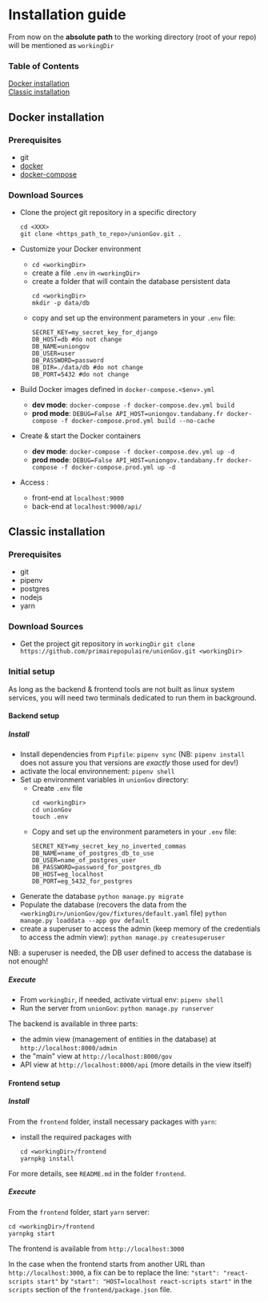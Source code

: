 # Installation guide
From now on the **absolute path** to the working directory (root of your repo) will be mentioned as `workingDir`
### Table of Contents  
[Docker installation](#docker)  
[Classic installation](#classic)  

## <a name="docker"></a>Docker installation
### Prerequisites
* git
* [docker](https://docs.docker.com/engine/install/)
* [docker-compose](https://docs.docker.com/compose/install/)

### Download Sources
* Clone the project git repository in a specific directory <XXX>
  ```
  cd <XXX>
  git clone <https_path_to_repo>/unionGov.git .
  ```
* Customize your Docker environment
  * `cd <workingDir>`
  * create a file `.env` in `<workingDir>`
  * create a folder that will contain the database persistent data
    ```
    cd <workingDir>
    mkdir -p data/db
    ```
  * copy and set up the environment parameters in your `.env` file:
    ```
    SECRET_KEY=my_secret_key_for_django
    DB_HOST=db #do not change
    DB_NAME=uniongov
    DB_USER=user
    DB_PASSWORD=password
    DB_DIR=./data/db #do not change
    DB_PORT=5432 #do not change
    ```
* Build Docker images defined in `docker-compose.<$env>.yml`
  * **dev mode**: `docker-compose -f docker-compose.dev.yml build`
  * **prod mode**: `DEBUG=False API_HOST=uniongov.tandabany.fr docker-compose -f docker-compose.prod.yml build --no-cache`
  
* Create & start the Docker containers
  * **dev mode**: `docker-compose -f docker-compose.dev.yml up -d`
  * **prod mode**: `DEBUG=False API_HOST=uniongov.tandabany.fr docker-compose -f docker-compose.prod.yml up -d`
  
* Access :
  * front-end at `localhost:9000`
  * back-end at `localhost:9000/api/`

## <a name="classic"></a>Classic installation
### Prerequisites
  * git
  * pipenv
  * postgres
  * nodejs
  * yarn

### Download Sources
  * Get the project git repository in `workingDir`
   `git clone https://github.com/primairepopulaire/unionGov.git <workingDir>`

### Initial setup
As long as the backend & frontend tools are not built as linux system services, you will need two terminals dedicated to run them in background.
#### Backend setup
##### Install
* Install dependencies from `Pipfile`: 
  `pipenv sync` 
  (NB: `pipenv install` does not assure you that versions are *exactly* those used for dev!)
* activate the local environnement: 
  `pipenv shell`
* Set up environment variables in `unionGov` directory:
  * Create `.env` file
    ```
    cd <workingDir>
    cd unionGov
    touch .env
    ```
  * Copy and set up the environment parameters in your `.env` file:
    ```
    SECRET_KEY=my_secret_key_no_inverted_commas
    DB_NAME=name_of_postgres_db_to_use
    DB_USER=name_of_postgres_user
    DB_PASSWORD=password_for_postgres_db
    DB_HOST=eg_localhost
    DB_PORT=eg_5432_for_postgres
    ```
* Generate the database
  `python manage.py migrate`
* Populate the database (recovers the data from the `<workingDir>/unionGov/gov/fixtures/default.yaml` file)
  `python manage.py loaddata --app gov default` 
* create a superuser to access the admin (keep memory of the credentials to access the admin view):
  `python manage.py createsuperuser`

NB: a superuser is needed, the DB user defined to access the database is not enough!
##### Execute
* From `workingDir`, if needed, activate virtual env:
  `pipenv shell`
* Run the server from `unionGov`:
  `python manage.py runserver`

The backend is available in three parts:
* the admin view (management of entities in the database) at `http://localhost:8000/admin`
* the "main" view at `http://localhost:8000/gov`
* API view at `http://localhost:8000/api` (more details in the view itself)

#### Frontend setup
##### Install
From the `frontend` folder, install necessary packages with  `yarn`:
* install the required packages with 
  ```
  cd <workingDir>/frontend
  yarnpkg install
  ```
For more details, see `README.md` in the folder `frontend`.
##### Execute
From the `frontend` folder, start `yarn` server:
```
cd <workingDir>/frontend
yarnpkg start
```
The frontend is available from `http://localhost:3000`

In the case when the frontend starts from another URL than `http://localhost:3000`, a fix can be to replace the line:
`"start": "react-scripts start"` by `"start": "HOST=localhost react-scripts start"`
in the `scripts` section of the `frontend/package.json` file.  
